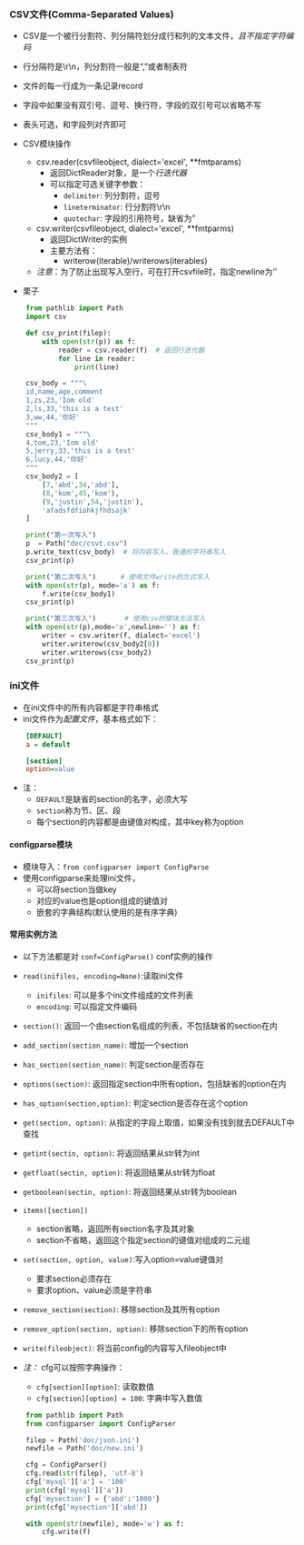 ### CSV文件(Comma-Separated Values)
- CSV是一个被行分割符、列分隔符划分成行和列的文本文件，*且不指定字符编码*
- 行分隔符是\r\n，列分割符一般是“,”或者制表符
- 文件的每一行成为一条记录record
- 字段中如果没有双引号、逗号、换行符，字段的双引号可以省略不写
- 表头可选，和字段列对齐即可

- CSV模块操作
    - csv.reader(csvfileobject, dialect='excel', **fmtparams)
        - 返回DictReader对象，是一个*行迭代器*
        - 可以指定可选关键字参数：
            - `delimiter`: 列分割符，逗号
            - `lineterminator`: 行分割符\r\n
            - `quotechar`: 字段的引用符号，缺省为”
    - csv.writer(csvfileobject, dialect='excel', **fmtparms)
        - 返回DictWriter的实例
        - 主要方法有：
            - writerow(iterable)/writerows(iterables)
    - *注意*：为了防止出现写入空行，可在打开csvfile时，指定newline为‘’
- 栗子
```Python
    from pathlib import Path
    import csv

    def csv_print(filep):
        with open(str(p)) as f:
            reader = csv.reader(f)  # 返回行迭代器
            for line in reader:
                print(line)

    csv_body = """\
    id,name,age,comment
    1,zs,23,'Iom old'
    2,ls,33,'this is a test'
    3,ww,44,'你好'
    """
    csv_body1 = """\
    4,tom,23,'Iom old'
    5,jerry,33,'this is a test'
    6,lucy,44,'你好'
    """
    csv_body2 = [
        [7,'abd',34,'abd'],
        (8,'kom',45,'kom'),
        (9,'justin',54,'justin'),
        'afadsfdfiohkjfhdsajk'
    ]

    print("第一次写入")
    p  = Path("doc/csvt.csv")
    p.write_text(csv_body)  # 将内容写入，普通的字符串写入
    csv_print(p)

    print("第二次写入")      # 使用文件write的方式写入
    with open(str(p), mode='a') as f:
        f.write(csv_body1)
    csv_print(p)

    print("第三次写入")       # 使用csv的模块方法写入
    with open(str(p),mode='a',newline='') as f:
        writer = csv.writer(f, dialect='excel')
        writer.writerow(csv_body2[0])
        writer.writerows(csv_body2)
    csv_print(p)
```

### ini文件
- 在ini文件中的所有内容都是字符串格式
- ini文件作为*配置文件*，基本格式如下：
```ini
    [DEFAULT]
    a = default

    [section]
    option=value
```
- 注：
    - `DEFAULT`是缺省的section的名字，必须大写
    - `section`称为节、区、段
    - 每个section的内容都是由键值对构成，其中key称为option

#### configparse模块
- 模块导入：`from configparser import ConfigParse`
- 使用configparse来处理ini文件，
    - 可以将section当做key
    - 对应的value也是option组成的键值对
    - 嵌套的字典结构(默认使用的是有序字典)

#### 常用实例方法
- 以下方法都是对 `conf=ConfigParse()` conf实例的操作

- `read(inifiles, encoding=None)`:读取ini文件
    - `inifiles`: 可以是多个ini文件组成的文件列表
    - `encoding`: 可以指定文件编码
- `section()`: 返回一个由section名组成的列表，不包括缺省的section在内
- `add_section(section_name)`: 增加一个section
- `has_section(section_name)`: 判定section是否存在
- `options(section)`: 返回指定section中所有option，包括缺省的option在内
- `has_option(section,option)`: 判定section是否存在这个option
- `get(section, option)`: 从指定的字段上取值，如果没有找到就去DEFAULT中查找
- `getint(sectin, option)`: 将返回结果从str转为int
- `getfloat(sectin, option)`: 将返回结果从str转为float
- `getboolean(sectin, option)`: 将返回结果从str转为boolean
- `items([section])`
    - section省略，返回所有section名字及其对象
    - section不省略，返回这个指定section的键值对组成的二元组
- `set(section, option, value)`:写入option=value键值对
    - 要求section必须存在
    - 要求option、value必须是字符串
- `remove_section(section)`: 移除section及其所有option
- `remove_option(section, option)`: 移除section下的所有option
- `write(fileobject)`: 将当前config的内容写入fileobject中

- *注：* cfg可以按照字典操作：
    - `cfg[section][option]`: 读取数值
    - `cfg[section][option] = 100`: 字典中写入数值
```Python
    from pathlib import Path
    from configparser import ConfigParser

    filep = Path('doc/json.ini')
    newfile = Path('doc/new.ini')

    cfg = ConfigParser()
    cfg.read(str(filep), 'utf-8')
    cfg['mysql']['a'] = '100'
    print(cfg['mysql']['a'])
    cfg['mysection'] = {'abd':'1000'}
    print(cfg['mysection']['abd'])

    with open(str(newfile), mode='w') as f:
        cfg.write(f)
```
